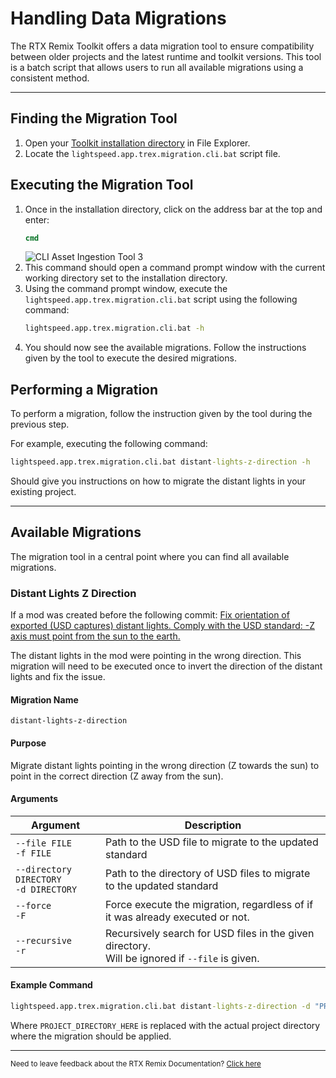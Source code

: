 # Handling Data Migrations

The RTX Remix Toolkit offers a data migration tool to ensure compatibility between older projects and the latest runtime
and toolkit versions. This tool is a batch script that allows users to run all available migrations using a consistent
method.

***

## Finding the Migration Tool

1) Open your
   [Toolkit installation directory](../remix-faq.md#how-can-i-locate-the-rtx-remix-toolkit-installation-folder) in
   File Explorer.
2) Locate the `lightspeed.app.trex.migration.cli.bat` script file.

## Executing the Migration Tool

1) Once in the installation directory, click on the address bar at the top and enter:
    ```bat
    cmd
    ```
   ![CLI Asset Ingestion Tool 3](../data/images/remix-clitool-003.png)
2) This command should open a command prompt window with the current working directory set to the installation directory.
3) Using the command prompt window, execute the `lightspeed.app.trex.migration.cli.bat` script using the following
   command:
    ```bat
    lightspeed.app.trex.migration.cli.bat -h
    ```
4) You should now see the available migrations. Follow the instructions given by the tool to execute the desired
   migrations.

## Performing a Migration

To perform a migration, follow the instruction given by the tool during the previous step.

For example, executing the following command:

```bat
lightspeed.app.trex.migration.cli.bat distant-lights-z-direction -h
```

Should give you instructions on how to migrate the distant lights in your existing project.

***

## Available Migrations

The migration tool in a central point where you can find all available migrations.

### Distant Lights Z Direction

If a mod was created before the following commit:
[Fix orientation of exported (USD captures) distant lights. Comply with the USD standard: -Z axis must point from the sun to the earth.](https://github.com/NVIDIAGameWorks/dxvk-remix/commit/cfa5273ef5d8dd4f7e98b1ef9e5d9cb2552042f4)

The distant lights in the mod were pointing in the wrong direction. This migration will need to be executed once to
invert the direction of the distant lights and fix the issue.

#### Migration Name

`distant-lights-z-direction`

#### Purpose

Migrate distant lights pointing in the wrong direction (Z towards the sun) to point in the correct direction (Z away
from the sun).

#### Arguments

| Argument                                   | Description                                                                                        |
|--------------------------------------------|----------------------------------------------------------------------------------------------------|
| `--file FILE`<br/>`-f FILE`                | Path to the USD file to migrate to the updated standard                                            |
| `--directory DIRECTORY`<br/>`-d DIRECTORY` | Path to the directory of USD files to migrate to the updated standard                              |
| `--force`<br/>`-F`                         | Force execute the migration, regardless of if it was already executed or not.                      |
| `--recursive`<br/>`-r`                     | Recursively search for USD files in the given directory.<br/>Will be ignored if `--file` is given. |

#### Example Command

```bat
lightspeed.app.trex.migration.cli.bat distant-lights-z-direction -d "PROJECT_DIRECTORY_HERE" -r
```

Where `PROJECT_DIRECTORY_HERE` is replaced with the actual project directory where the migration should be applied.

***
<sub> Need to leave feedback about the RTX Remix Documentation?  [Click here](https://github.com/NVIDIAGameWorks/rtx-remix/issues/new?assignees=nvdamien&labels=documentation%2Cfeedback%2Ctriage&projects=&template=documentation_feedback.yml&title=%5BDocumentation+feedback%5D%3A+) </sub>
